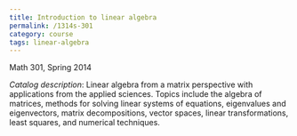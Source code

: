 ```yaml
---
title: Introduction to linear algebra
permalink: /1314s-301
category: course
tags: linear-algebra
---
```


Math 301, Spring 2014<!--more-->

*Catalog description*: Linear algebra from a matrix perspective with applications from the applied sciences. Topics include the algebra of matrices, methods for solving linear systems of equations, eigenvalues and eigenvectors, matrix decompositions, vector spaces, linear transformations, least squares, and numerical techniques.
